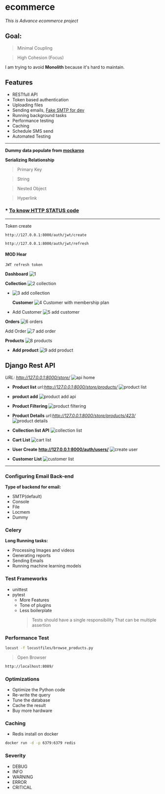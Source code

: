 # ecommerce

_This is Advance ecommerce project_

## Goal:

> Minimal Coupling

> High Cohesion (Focus)

I am trying to avoid **Monolith** because it's hard to maintain.

## Features

- RESTfull API
- Token based authentication
- Uploading files
- Sending emails, [Fake SMTP for dev](https://github.com/rnwood/smtp4dev)
- Running background tasks
- Performance testing
- Caching
- Schedule SMS send
- Automated Testing

---

**Dummy data populate from [mockaroo](https://www.mockaroo.com/)**

**Serializing Relationship**

> Primary Key

> String

> Nested Object

> Hyperlink

### \* [To know HTTP STATUS code](https://httpstatuses.io/)

---

Token create

```bashscript
http://127.0.0.1:8000/auth/jwt/create
```

```bashscript
http://127.0.0.1:8000/auth/jwt/refresh
```

#### MOD Hear

```bashscript
JWT refresh token
```

**Dashboard**
![1](https://github.com/mushfiqur-rahman/ecommerce/assets/26889268/aa73184b-a196-4ddc-9638-5cfb169720d4)

**Collection**
![2  collection](https://github.com/mushfiqur-rahman/ecommerce/assets/26889268/3e2f5528-e2bf-4ce6-874f-c17961f7386a)

- ![3  add collection](https://github.com/mushfiqur-rahman/ecommerce/assets/26889268/1ea5c02f-e2b8-4c81-9414-c40db16de4b9)

  **Customer**
  ![4  Customer with membership plan](https://github.com/mushfiqur-rahman/ecommerce/assets/26889268/3ffe5380-f758-4706-b0f1-9c88c60a458b)

- Add Customer
  ![5  add customer](https://github.com/mushfiqur-rahman/ecommerce/assets/26889268/0d3416c7-81f4-4dee-a0f4-440f29a68e63)

**Orders**
![6  orders](https://github.com/mushfiqur-rahman/ecommerce/assets/26889268/b86c158f-3a3a-44e6-9398-3b7b88b88175)

Add Order
![7  add order](https://github.com/mushfiqur-rahman/ecommerce/assets/26889268/569a3054-01e7-44f6-8ba5-af5ccfe40734)

**Products**
![8  products](https://github.com/mushfiqur-rahman/ecommerce/assets/26889268/a92c4807-3b1f-4d3e-a3c8-01d6bcc15929)

- **Add product**
  ![9  add product](https://github.com/mushfiqur-rahman/ecommerce/assets/26889268/c30a4b45-aa3b-4498-9875-f1eb1ed5eb5e)

## Django Rest API

_URL: http://127.0.0.1:8000/store/_
![api home](https://github.com/mushfiqur-rahman/ecommerce/assets/26889268/80faf5e4-19ec-44f8-a80b-a60c3f772dd8)

- **Product list**
  _url:http://127.0.0.1:8000/store/products/_
  ![product list](https://github.com/mushfiqur-rahman/ecommerce/assets/26889268/2f21db0b-c5e6-4837-adb3-9d53be524fcb)

- **product add**
  ![product add api](https://github.com/mushfiqur-rahman/ecommerce/assets/26889268/c133e3d4-f7cd-4c23-9f48-8ddaebf81b26)

- **Product Filtering**
  ![product filtering](https://github.com/mushfiqur-rahman/ecommerce/assets/26889268/bd5fc40f-7454-4cbf-9a5c-4e5e67b6b162)

- **Product Details**
  _url:http://127.0.0.1:8000/store/products/423/_
  ![product details](https://github.com/mushfiqur-rahman/ecommerce/assets/26889268/07913b1c-ff10-4c78-9451-ce2040974028)

- **Collection list API**
  ![collection list](https://github.com/mushfiqur-rahman/ecommerce/assets/26889268/5cc63268-bc0a-4ded-a3d4-4fe27d3383d0)

- **Cart List**
  ![cart list](https://github.com/mushfiqur-rahman/ecommerce/assets/26889268/97536a15-0983-48af-9294-9cd9a1e80582)

- **User Create**
  **http://127.0.0.1:8000/auth/users/**
  ![create user](https://github.com/mushfiqur-rahman/ecommerce/assets/26889268/4c866355-c075-472f-a5e2-719a1254a99d)

- **Customer List**
  ![customer list](https://github.com/mushfiqur-rahman/ecommerce/assets/26889268/75bf4023-4e7a-40f6-a161-3956f0bcb11a)

---

### Configuring Email Back-end

<b>Type of backend for email:</b>

- SMTP(default)
- Console
- File
- Locmem
- Dummy

### Celery

<b>Long Running tasks:</b>

- Processing Images and videos
- Generating reports
- Sending Emails
- Running machine learning models

### Test Frameworks

- unittest
- pytest
  - More Features
  - Tone of plugins
  - Less boilerplate
    > Tests should have a single responsibility
    > That can be multiple assertion

### Performance Test

```bash
locust -f locustfiles/browse_products.py
```

> Open Browser

```bash
http://localhost:8089/
```

### Optimizations

- Optimize the Python code
- Re-write the query
- Tune the database
- Cache the result
- Buy more hardware

### Caching

- Redis install on docker

```bash
docker run -d -p 6379:6379 redis
```

### Severity
- DEBUG
- INFO
- WARNING
- ERROR
- CRITICAL
